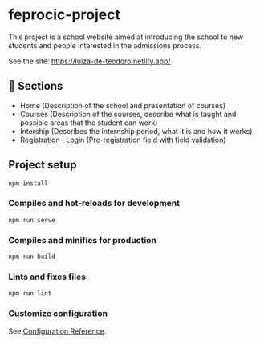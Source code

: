 # feprocic-project

This project is a school website aimed at introducing the school to new students and people interested in the admissions process.

See the site: https://luiza-de-teodoro.netlify.app/

## 📄 Sections

- Home (Description of the school and presentation of courses)
- Courses (Description of the courses, describe what is taught and possible areas that the student can work)
- Intership (Describes the internship period, what it is and how it works)
- Registration | Login (Pre-registration field with field validation)


## Project setup
```
npm install
```

### Compiles and hot-reloads for development
```
npm run serve
```

### Compiles and minifies for production
```
npm run build
```

### Lints and fixes files
```
npm run lint
```

### Customize configuration
See [Configuration Reference](https://cli.vuejs.org/config/).
